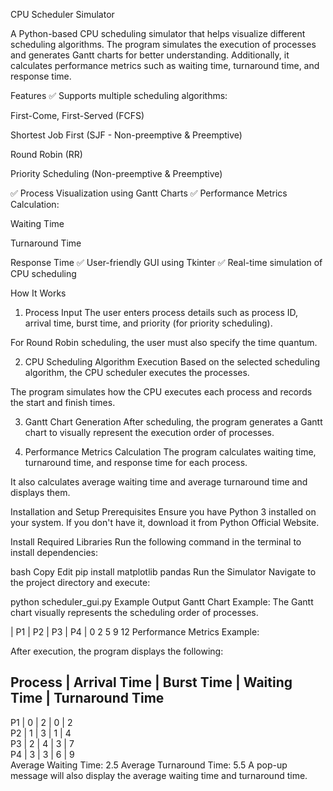 CPU Scheduler Simulator

A Python-based CPU scheduling simulator that helps visualize different scheduling algorithms. The program simulates the execution of processes and generates Gantt charts for better understanding. Additionally, it calculates performance metrics such as waiting time, turnaround time, and response time.

Features
✅ Supports multiple scheduling algorithms:

First-Come, First-Served (FCFS)

Shortest Job First (SJF - Non-preemptive & Preemptive)

Round Robin (RR)

Priority Scheduling (Non-preemptive & Preemptive)

✅ Process Visualization using Gantt Charts
✅ Performance Metrics Calculation:

Waiting Time

Turnaround Time

Response Time
✅ User-friendly GUI using Tkinter
✅ Real-time simulation of CPU scheduling

How It Works
1. Process Input
The user enters process details such as process ID, arrival time, burst time, and priority (for priority scheduling).

For Round Robin scheduling, the user must also specify the time quantum.

2. CPU Scheduling Algorithm Execution
Based on the selected scheduling algorithm, the CPU scheduler executes the processes.

The program simulates how the CPU executes each process and records the start and finish times.

3. Gantt Chart Generation
After scheduling, the program generates a Gantt chart to visually represent the execution order of processes.

4. Performance Metrics Calculation
The program calculates waiting time, turnaround time, and response time for each process.

It also calculates average waiting time and average turnaround time and displays them.

Installation and Setup
Prerequisites
Ensure you have Python 3 installed on your system. If you don't have it, download it from Python Official Website.

Install Required Libraries
Run the following command in the terminal to install dependencies:

bash
Copy
Edit
pip install matplotlib pandas
Run the Simulator
Navigate to the project directory and execute:

python scheduler_gui.py
Example Output
Gantt Chart Example:
The Gantt chart visually represents the scheduling order of processes.


| P1 | P2 | P3 | P4 |
0    2    5    9   12
Performance Metrics Example:

After execution, the program displays the following:


Process | Arrival Time | Burst Time | Waiting Time | Turnaround Time  
--------------------------------------------------------------  
P1      | 0           | 2         | 0           | 2  
P2      | 1           | 3         | 1           | 4  
P3      | 2           | 4         | 3           | 7  
P4      | 3           | 3         | 6           | 9  
Average Waiting Time: 2.5
Average Turnaround Time: 5.5
A pop-up message will also display the average waiting time and turnaround time.
